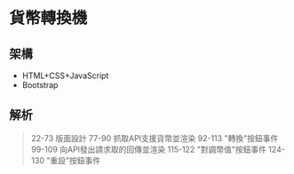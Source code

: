 # 貨幣轉換機

## 架構

- HTML+CSS+JavaScript
- Bootstrap

## 解析

> 22-73 版面設計
> 77-90 抓取API支援貨幣並渲染
> 92-113 "轉換"按鈕事件
> 99-109 向API發出請求取的回傳並渲染
> 115-122 "對調幣值"按鈕事件
> 124-130 "重設"按鈕事件